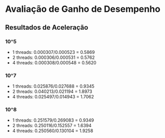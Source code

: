 # Avaliação de Ganho de Desempenho

## Resultados de Aceleração

### 10^5
- 1 threads: 0.000307/0.000523 = 0.5869
- 2 threads: 0.000306/0.000531 = 0.5762
- 4 threads: 0.000308/0.000548 = 0.5620

### 10^7
- 1 threads: 0.025876/0.027688 = 0.9345
- 2 threads: 0.040213/0.021194 = 1.8973
- 4 threads: 0.025497/0.014943 = 1.7062

### 10^8
- 1 threads: 0.251579/0.269083 = 0.9349
- 2 threads: 0.250116/0.152557 = 1.6394
- 4 threads: 0.250560/0.130104 = 1.9258